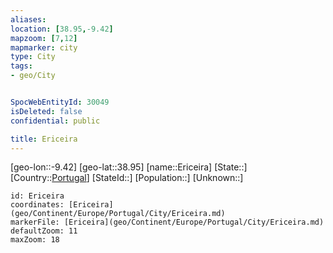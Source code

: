 ```yaml
---
aliases: 
location: [38.95,-9.42]
mapzoom: [7,12] 
mapmarker: city 
type: City
tags:
- geo/City


SpocWebEntityId: 30049
isDeleted: false
confidential: public

title: Ericeira
---
```

[geo-lon::-9.42]
[geo-lat::38.95]
[name::Ericeira]
[State::]
[Country::[Portugal](geo/Continent/Europe/Portugal.md)]
[StateId::]
[Population::]
[Unknown::]


```leaflet
id: Ericeira
coordinates: [Ericeira](geo/Continent/Europe/Portugal/City/Ericeira.md)
markerFile: [Ericeira](geo/Continent/Europe/Portugal/City/Ericeira.md)
defaultZoom: 11 
maxZoom: 18
```


